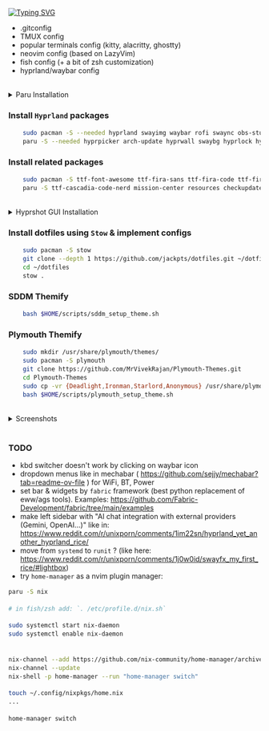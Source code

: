 [![Typing SVG](https://readme-typing-svg.demolab.com?font=Fira+Code&size=30&letterSpacing=tiny&duration=2000&pause=10000&color=F7F7F7&center=true&vCenter=true&width=435&lines=JackPts's+Dotfiles)](https://git.io/typing-svg)

- .gitconfig
- TMUX config
- popular terminals config (kitty, alacritty, ghostty)
- neovim config (based on LazyVim)
- fish config (+ a bit of zsh customization)
- hyprland/waybar config

<br />
<details close>
<summary>Paru Installation</summary>

```sh
    sudo pacman -S --needed base-devel
    git clone https://aur.archlinux.org/paru.git
    cd paru
    makepkg -si
```
</details>

### Install `Hyprland` packages

```bash
    sudo pacman -S --needed hyprland swayimg waybar rofi swaync obs-studio jq wl-clipboard libnotify copyq figlet gum
    paru -S --needed hyprpicker arch-update hyprwall swaybg hyprlock hyprpicker scrot xclip hyprshot brightnessctl hyprpolkitagent hyprsunset hyprsysteminfo hypridle hyprswitch nwg-dock-hyprland swww waypaper walker-bin
```

### Install related packages

```bash
    sudo pacman -S ttf-font-awesome ttf-fira-sans ttf-fira-code ttf-firacode-nerd ttf-droid ttf-jetbrains-mono ttf-jetbrains-mono-nerd gnome-calendar mpd ncmpcpp networkmanager-dmenu brightnessctl ttf-firacode-nerd kdeconnect fastfetch neofetch curl nushell starship tmux cmatrix cowfortune
    paru -S ttf-cascadia-code-nerd mission-center resources checkupdates-with-aur ghostty rxfetch ttf-material-design-icons ttf-maple-beta chafa wf-recorder
```

<br />
<details close>
<summary>Hyprshot GUI Installation</summary>

```sh
    git clone https://github.com/s-adi-dev/hyprshot-gui.git
    cd hyprshot-gui
    ./install.sh
```
</details>

### Install dotfiles using `Stow` & implement configs

```bash
    sudo pacman -S stow
    git clone --depth 1 https://github.com/jackpts/dotfiles.git ~/dotfiles
    cd ~/dotfiles
    stow .
```

### SDDM Themify

```bash
    bash $HOME/scripts/sddm_setup_theme.sh
```

### Plymouth Themify

```bash
    sudo mkdir /usr/share/plymouth/themes/
    sudo pacman -S plymouth
    git clone https://github.com/MrVivekRajan/Plymouth-Themes.git
    cd Plymouth-Themes
    sudo cp -vr {Deadlight,Ironman,Starlord,Anonymous} /usr/share/plymouth/themes/
    bash $HOME/scripts/plymouth_setup_theme.sh
```

<br />
<details close>
<summary>Screenshots</summary>
    <p align="center">
        <img src="assets/2025-01-13-171759_hyprshot.jpg" />
        <br />
        <img src="assets/2025-01-13-173201_hyprshot.jpg" />
        <br />
        <img src="assets/lock_screen.jpg" />
    </p>
</details>
<br />

### TODO

- kbd switcher doesn't work by clicking on waybar icon
- dropdown menus like in mechabar ( <https://github.com/sejjy/mechabar?tab=readme-ov-file> ) for WiFi, BT, Power
- set bar & widgets by `fabric` framework (best python replacement of eww/ags tools). Examples: <https://github.com/Fabric-Development/fabric/tree/main/examples>
- make left sidebar with "AI chat integration with external providers (Gemini, OpenAI...)" like in: <https://www.reddit.com/r/unixporn/comments/1im22sn/hyprland_yet_another_hyprland_rice/>
- move from `systemd` to `runit` ? (like here: <https://www.reddit.com/r/unixporn/comments/1j0w0id/swayfx_my_first_rice/#lightbox>)
- try `home-manager` as a nvim plugin manager:
```sh
paru -S nix

# in fish/zsh add: `. /etc/profile.d/nix.sh`

sudo systemctl start nix-daemon
sudo systemctl enable nix-daemon


nix-channel --add https://github.com/nix-community/home-manager/archive/release-24_05.tar.gz home-manager
nix-channel --update
nix-shell -p home-manager --run "home-manager switch"

touch ~/.config/nixpkgs/home.nix
...

home-manager switch
```
```
```
